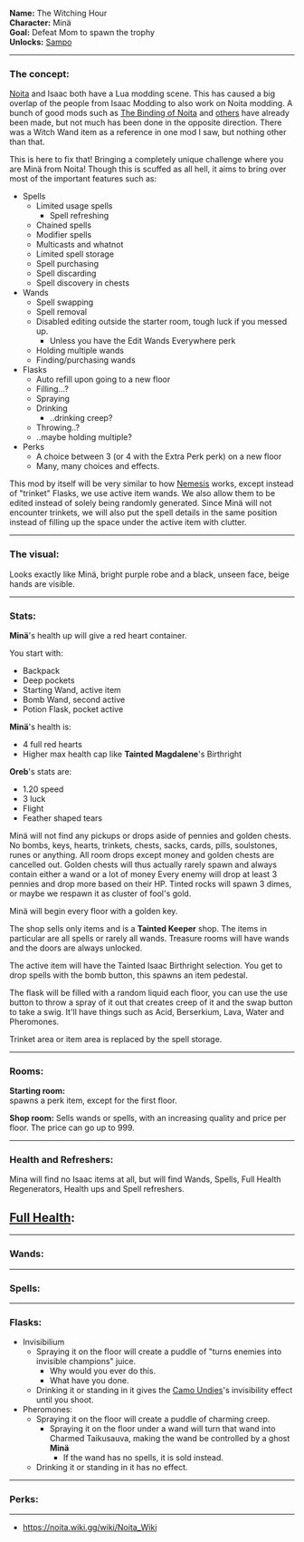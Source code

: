 **Name:** The Witching Hour
<br>
**Character:** Minä
<br>
**Goal:** Defeat Mom to spawn the trophy
<br>
**Unlocks:** [Sampo](/docs/items/active/shit/Sampo/idea.md)

---

### The concept:

[Noita](https://noitagame.com/) and Isaac both have a Lua modding scene.
This has caused a big overlap of the people from Isaac Modding to also work on Noita modding.
A bunch of good mods such as [The Binding of Noita](https://steamcommunity.com/sharedfiles/filedetails/?id=2149928755) and [others](https://steamcommunity.com/workshop/browse/?appid=881100&searchtext=isaac) have already been made, but not much has been done in the opposite direction.
There was a Witch Wand item as a reference in one mod I saw, but nothing other than that.

This is here to fix that!
Bringing a completely unique challenge where you are Minä from Noita!
Though this is scuffed as all hell, it aims to bring over most of the important features such as:

- Spells
  - Limited usage spells
    - Spell refreshing
  - Chained spells
  - Modifier spells
  - Multicasts and whatnot
  - Limited spell storage
  - Spell purchasing
  - Spell discarding
  - Spell discovery in chests
- Wands
  - Spell swapping
  - Spell removal
  - Disabled editing outside the starter room, tough luck if you messed up.
    - Unless you have the Edit Wands Everywhere perk
  - Holding multiple wands
  - Finding/purchasing wands
- Flasks
  - Auto refill upon going to a new floor
  - Filling...?
  - Spraying
  - Drinking
    - ..drinking creep?
  - Throwing..?
  - ..maybe holding multiple?
- Perks
  - A choice between 3 (or 4 with the Extra Perk perk) on a new floor
  - Many, many choices and effects.

This mod by itself will be very similar to how [Nemesis](https://steamcommunity.com/sharedfiles/filedetails/?id=2501339433) works, except instead of "trinket" Flasks, we use active item wands.
We also allow them to be edited instead of solely being randomly generated.
Since Minä will not encounter trinkets, we will also put the spell details in the same position instead of filling up the space under the active item with clutter.

---

### The visual:

Looks exactly like Minä, bright purple robe and a black, unseen face, beige hands are visible.

---

### Stats:

**Minä**'s health up will give a red heart container.

You start with:
- Backpack
- Deep pockets
- Starting Wand, active item
- Bomb Wand, second active
- Potion Flask, pocket active

**Minä**'s health is:
- 4 full red hearts
- Higher max health cap like **Tainted Magdalene**'s Birthright

**Oreb**'s stats are:
- 1.20 speed
- 3 luck
- Flight
- Feather shaped tears

Minä will not find any pickups or drops aside of pennies and golden chests.
No bombs, keys, hearts, trinkets, chests, sacks, cards, pills, soulstones, runes or anything.
All room drops except money and golden chests are cancelled out.
Golden chests will thus actually rarely spawn and always contain either a wand or a lot of money
Every enemy will drop at least 3 pennies and drop more based on their HP.
Tinted rocks will spawn 3 dimes, or maybe we respawn it as cluster of fool's gold.

Minä will begin every floor with a golden key.

The shop sells only items and is a **Tainted Keeper** shop.
The items in particular are all spells or rarely all wands.
Treasure rooms will have wands and the doors are always unlocked.

The active item will have the Tainted Isaac Birthright selection.
You get to drop spells with the bomb button, this spawns an item pedestal.

The flask will be filled with a random liquid each floor, you can use the use button to throw a spray of it out that creates creep of it and the swap button to take a swig.
It'll have things such as Acid, Berserkium, Lava, Water and Pheromones.

Trinket area or item area is replaced by the spell storage.

---

### Rooms:

**Starting room:**
<br>
spawns a perk item, except for the first floor.

**Shop room:**
Sells wands or spells, with an increasing quality and price per floor.
The price can go up to 999.

---

### Health and Refreshers:

Mina will find no Isaac items at all, but will find Wands, Spells, Full Health Regenerators, Health ups and Spell refreshers.

[Full Health](https://noita.wiki.gg/wiki/Healing#Full_Health_Regeneration):
- 

---

### Wands:

---

### Spells:

---

### Flasks:

- Invisibilium
  - Spraying it on the floor will create a puddle of "turns enemies into invisible champions" juice.
    - Why would you ever do this.
    - What have you done.
  - Drinking it or standing in it gives the [Camo Undies]()'s invisibility effect until you shoot.
- Pheromones:
  - Spraying it on the floor will create a puddle of charming creep.
    - Spraying it on the floor under a wand will turn that wand into Charmed Taikusauva, making the wand be controlled by a ghost **Minä**
      - If the wand has no spells, it is sold instead.
  - Drinking it or standing in it has no effect.

---

### Perks:

---

- https://noita.wiki.gg/wiki/Noita_Wiki